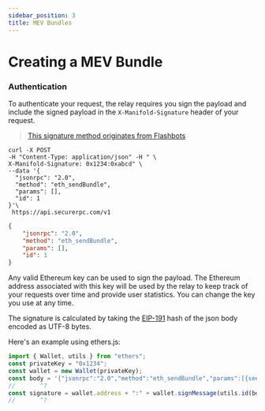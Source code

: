 ```yaml
---
sidebar_position: 3
title: MEV Bundles
---
```


# Creating a MEV Bundle

### Authentication

To authenticate your request, the relay requires you sign the payload and include the signed payload in the `X-Manifold-Signature` header of your request.

> [This signature method originates from Flashbots](https://github.com/flashbots/flashbots-docs/blob/fceec9d5a9045d6e2cfa2e26ba63757e5997ed60/docs/flashbots-auction/searchers/advanced/rpc-endpoint.mdx#authentication)

```shell
curl -X POST
-H "Content-Type: application/json" -H " \
X-Manifold-Signature: 0x1234:0xabcd" \
--data '{
  "jsonrpc": "2.0",
  "method": "eth_sendBundle",
  "params": [],
  "id": 1
}'\
 https://api.securerpc.com/v1
```

```json
{
    "jsonrpc": "2.0",
    "method": "eth_sendBundle",
    "params": [],
    "id": 1
}
```

Any valid Ethereum key can be used to sign the payload. The Ethereum address associated with this key will be used by the relay to keep track of your requests over time and provide user statistics. You can change the key you use at any time.

The signature is calculated by taking the [EIP-191](https://eips.ethereum.org/EIPS/eip-191) hash of the json body encoded as UTF-8 bytes.

Here's an example using ethers.js:

```ts twoslash
import { Wallet, utils } from "ethers";
const privateKey = "0x1234";
const wallet = new Wallet(privateKey);
const body = '{"jsonrpc":"2.0","method":"eth_sendBundle","params":[{see above}],"id":1}';
//       ^?
const signature = wallet.address + ":" + wallet.signMessage(utils.id(body));
//       ^?
```
